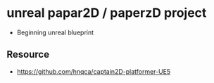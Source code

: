 # unreal papar2D / paperzD project
 - Beginning unreal blueprint

## Resource
 - https://github.com/hnqca/captain2D-platformer-UE5